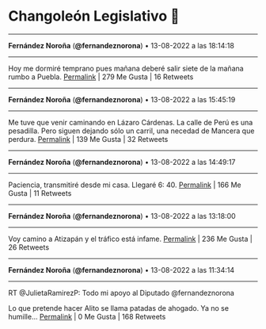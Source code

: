 # Changoleón Legislativo 🙈
*****
**Fernández Noroña** (**@fernandeznorona**) • 13-08-2022 a las 18:14:18
*****
Hoy me dormiré temprano pues mañana deberé salir siete de la mañana rumbo a Puebla.
[Permalink](https://twitter.com/fernandeznorona/status/1558638110417866752) | 279 Me Gusta | 16 Retweets
*****
**Fernández Noroña** (**@fernandeznorona**) • 13-08-2022 a las 15:45:19
*****
Me tuve que venir caminando en Lázaro Cárdenas. La calle de Perú es una pesadilla. Pero siguen dejando sólo un carril, una necedad de Mancera que perdura.
[Permalink](https://twitter.com/fernandeznorona/status/1558600618218033153) | 139 Me Gusta | 32 Retweets
*****
**Fernández Noroña** (**@fernandeznorona**) • 13-08-2022 a las 14:49:17
*****
Paciencia, transmitiré desde mi casa. Llegaré 6: 40.
[Permalink](https://twitter.com/fernandeznorona/status/1558586518838689792) | 166 Me Gusta | 11 Retweets
*****
**Fernández Noroña** (**@fernandeznorona**) • 13-08-2022 a las 13:18:00
*****
Voy camino a Atizapán y el tráfico está infame.
[Permalink](https://twitter.com/fernandeznorona/status/1558563543137632261) | 236 Me Gusta | 26 Retweets
*****
**Fernández Noroña** (**@fernandeznorona**) • 13-08-2022 a las 11:34:14
*****
RT @JulietaRamirezP: Todo mi apoyo al Diputado @fernandeznorona 


Lo que pretende hacer Alito se llama patadas de ahogado. Ya no se humille…
[Permalink](https://twitter.com/fernandeznorona/status/1558537433020596225) | 0 Me Gusta | 168 Retweets